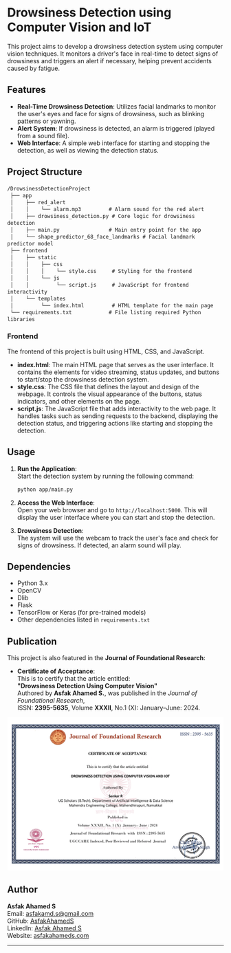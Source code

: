 # Drowsiness Detection using Computer Vision and IoT  

This project aims to develop a drowsiness detection system using computer vision techniques. It monitors a driver's face in real-time to detect signs of drowsiness and triggers an alert if necessary, helping prevent accidents caused by fatigue.  

## Features  

- **Real-Time Drowsiness Detection**: Utilizes facial landmarks to monitor the user's eyes and face for signs of drowsiness, such as blinking patterns or yawning.  
- **Alert System**: If drowsiness is detected, an alarm is triggered (played from a sound file).  
- **Web Interface**: A simple web interface for starting and stopping the detection, as well as viewing the detection status.  

## Project Structure  

```
/DrowsinessDetectionProject
 ├── app
 │    ├── red_alert
 │    │    └── alarm.mp3         # Alarm sound for the red alert
 │    ├── drowsiness_detection.py # Core logic for drowsiness detection
 │    ├── main.py                # Main entry point for the app
 │    └── shape_predictor_68_face_landmarks # Facial landmark predictor model
 ├── frontend
 │    ├── static
 │    │    ├── css
 │    │    │    └── style.css     # Styling for the frontend
 │    │    └── js
 │    │         └── script.js     # JavaScript for frontend interactivity
 │    └── templates
 │         └── index.html         # HTML template for the main page
 └── requirements.txt            # File listing required Python libraries
```

### Frontend  

The frontend of this project is built using HTML, CSS, and JavaScript.  

- **index.html**: The main HTML page that serves as the user interface. It contains the elements for video streaming, status updates, and buttons to start/stop the drowsiness detection system.  
- **style.css**: The CSS file that defines the layout and design of the webpage. It controls the visual appearance of the buttons, status indicators, and other elements on the page.  
- **script.js**: The JavaScript file that adds interactivity to the web page. It handles tasks such as sending requests to the backend, displaying the detection status, and triggering actions like starting and stopping the detection.  

## Usage  

1. **Run the Application**:  
   Start the detection system by running the following command:  
   ```bash
   python app/main.py
   ```  

2. **Access the Web Interface**:  
   Open your web browser and go to `http://localhost:5000`. This will display the user interface where you can start and stop the detection.  

3. **Drowsiness Detection**:  
   The system will use the webcam to track the user's face and check for signs of drowsiness. If detected, an alarm sound will play.  

## Dependencies  

- Python 3.x  
- OpenCV  
- Dlib  
- Flask  
- TensorFlow or Keras (for pre-trained models)  
- Other dependencies listed in `requirements.txt`  

## Publication  

This project is also featured in the **Journal of Foundational Research**:  

- **Certificate of Acceptance**:  
  This is to certify that the article entitled:  
  **"Drowsiness Detection Using Computer Vision"**  
  Authored by **Asfak Ahamed S.**, was published in the *Journal of Foundational Research*,  
  ISSN: **2395-5635**, Volume **XXXII**, No.1 (X): January–June: 2024.  

![Certificate of Acceptance](assets/certificate-1.png)

## Author  

**Asfak Ahamed S**  
Email: [asfakamd.s@gmail.com](mailto:asfakamd.s@gmail.com)  
GitHub: [AsfakAhamedS](https://github.com/AsfakAhamedS)  
LinkedIn: [Asfak Ahamed S](https://www.linkedin.com/in/asfak-ahamed)  
Website: [asfakahameds.com](https://asfakahameds.github.io/Asfak-Ahamed-S-Portfolio/)  

---  
